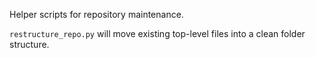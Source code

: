 Helper scripts for repository maintenance.

`restructure_repo.py` will move existing top-level files into a clean folder structure.
